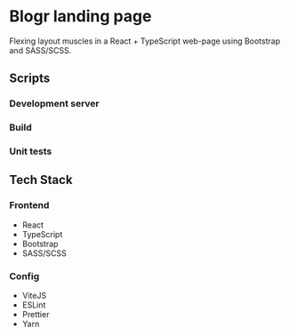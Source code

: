 # Blogr landing page

  Flexing layout muscles in a React + TypeScript web-page using Bootstrap and SASS/SCSS. 

## Scripts

### Development server

### Build

### Unit tests

## Tech Stack

### Frontend
  - React
  - TypeScript
  - Bootstrap
  - SASS/SCSS

### Config
  - ViteJS
  - ESLint
  - Prettier
  - Yarn



